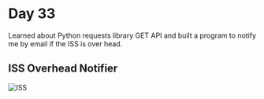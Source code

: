 # Day 33

Learned about Python requests library GET API and built a program to notify me by email if the ISS is over head.

## ISS Overhead Notifier

![ISS](https://user-images.githubusercontent.com/115932275/203421719-761ea6af-0b5c-4d00-9bd3-ac894598d8ab.gif)
